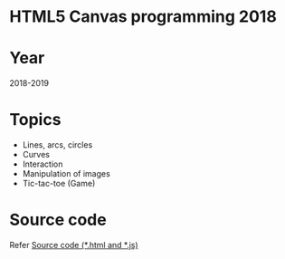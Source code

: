 # HTML5 Canvas programming 2018

# Year
2018-2019

# Topics
 * Lines, arcs, circles
 * Curves
 * Interaction
 * Manipulation of images
 * Tic-tac-toe (Game)

# Source code
Refer [Source code (*.html and *.js)](./)
